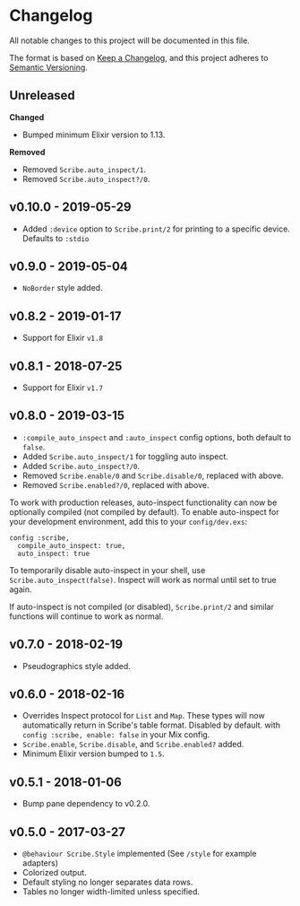 # Changelog

All notable changes to this project will be documented in this file.

The format is based on [Keep a Changelog](https://keepachangelog.com/en/1.0.0/),
and this project adheres to [Semantic Versioning](https://semver.org/spec/v2.0.0.html).

## Unreleased

**Changed**

- Bumped minimum Elixir version to 1.13.

**Removed**

- Removed `Scribe.auto_inspect/1`.
- Removed `Scribe.auto_inspect?/0`.

## v0.10.0 - 2019-05-29

- Added `:device` option to `Scribe.print/2` for printing to a specific device.
  Defaults to `:stdio`

## v0.9.0 - 2019-05-04

- `NoBorder` style added.

## v0.8.2 - 2019-01-17

- Support for Elixir `v1.8`

## v0.8.1 - 2018-07-25

- Support for Elixir `v1.7`

## v0.8.0 - 2019-03-15

- `:compile_auto_inspect` and `:auto_inspect` config options, both default
  to `false`.
- Added `Scribe.auto_inspect/1` for toggling auto inspect.
- Added `Scribe.auto_inspect?/0`.
- Removed `Scribe.enable/0` and `Scribe.disable/0`, replaced with above.
- Removed `Scribe.enabled?/0`, replaced with above.

To work with production releases, auto-inspect functionality can now be
optionally compiled (not compiled by default). To enable auto-inspect for
your development environment, add this to your `config/dev.exs`:

    config :scribe,
      compile_auto_inspect: true,
      auto_inspect: true

To temporarily disable auto-inspect in your shell, use
`Scribe.auto_inspect(false)`. Inspect will work as normal until set to
true again.

If auto-inspect is not compiled (or disabled), `Scribe.print/2` and similar
functions will continue to work as normal.

## v0.7.0 - 2018-02-19

- Pseudographics style added.

## v0.6.0 - 2018-02-16

- Overrides Inspect protocol for `List` and `Map`. These types will now
  automatically return in Scribe's table format. Disabled by default.
  with `config :scribe, enable: false` in your Mix config.
- `Scribe.enable`, `Scribe.disable`, and `Scribe.enabled?` added.
- Minimum Elixir version bumped to `1.5`.

## v0.5.1 - 2018-01-06

- Bump pane dependency to v0.2.0.

## v0.5.0 - 2017-03-27

- `@behaviour Scribe.Style` implemented (See `/style` for example adapters)
- Colorized output.
- Default styling no longer separates data rows.
- Tables no longer width-limited unless specified.
